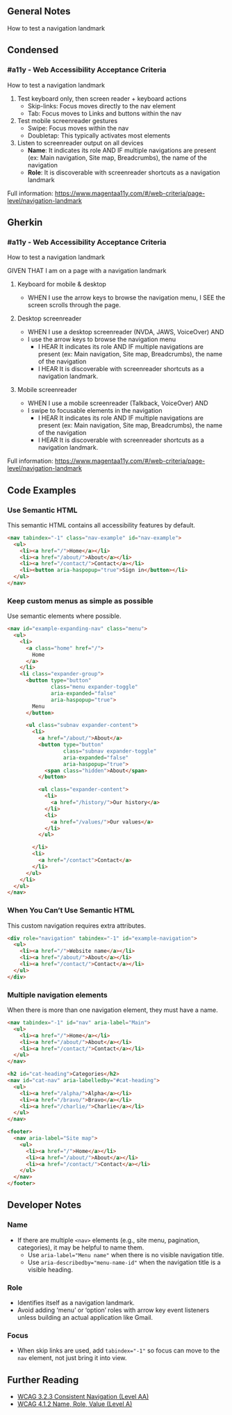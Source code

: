 ## General Notes

How to test a navigation landmark

## Condensed

### #a11y - Web Accessibility Acceptance Criteria

How to test a navigation landmark


1. Test keyboard only, then screen reader + keyboard actions  
   - Skip-links: Focus moves directly to the nav element
   - Tab: Focus moves to Links and buttons within the nav
2. Test mobile screenreader gestures
   - Swipe: Focus moves within the nav
   - Doubletap: This typically activates most elements
3. Listen to screenreader output on all devices
   - **Name**: It indicates its role AND IF multiple navigations are present (ex: Main navigation, Site map, Breadcrumbs), the name of the navigation
   - **Role**: It is discoverable with screenreader shortcuts as a navigation landmark

Full information: https://www.magentaa11y.com/#/web-criteria/page-level/navigation-landmark

## Gherkin

### #a11y - Web Accessibility Acceptance Criteria

How to test a navigation landmark

GIVEN THAT I am on a page with a navigation landmark

1. Keyboard for mobile & desktop
   - WHEN I use the arrow keys to browse the navigation menu, I SEE the screen scrolls through the page.
  
2. Desktop screenreader
   - WHEN I use a desktop screenreader (NVDA, JAWS, VoiceOver) AND
   - I use the arrow keys to browse the navigation menu
     - I HEAR It indicates its role AND IF multiple navigations are present (ex: Main navigation, Site map, Breadcrumbs), the name of the navigation
     - I HEAR It is discoverable with screenreader shortcuts as a navigation landmark.

3. Mobile screenreader
   - WHEN I use a mobile screenreader (Talkback, VoiceOver) AND
   - I swipe to focusable elements in the navigation
     - I HEAR It indicates its role AND IF multiple navigations are present (ex: Main navigation, Site map, Breadcrumbs), the name of the navigation
     - I HEAR It is discoverable with screenreader shortcuts as a navigation landmark.

Full information: https://www.magentaa11y.com/#/web-criteria/page-level/navigation-landmark

## Code Examples

### Use Semantic HTML

This semantic HTML contains all accessibility features by default.

```html
<nav tabindex="-1" class="nav-example" id="nav-example">
  <ul>
    <li><a href="/">Home</a></li>
    <li><a href="/about/">About</a></li>
    <li><a href="/contact/">Contact</a></li>
    <li><button aria-haspopup="true">Sign in</button></li>
  </ul>
</nav>
```
### Keep custom menus as simple as possible
Use semantic elements where possible.

```html
<nav id="example-expanding-nav" class="menu">
  <ul>
    <li>
      <a class="home" href="/">
        Home
      </a>
    </li>
    <li class="expander-group">
      <button type="button"
              class="menu expander-toggle"
              aria-expanded="false"
              aria-haspopup="true">
        Menu
      </button>

      <ul class="subnav expander-content">
        <li>
          <a href="/about/">About</a>
          <button type="button"
                  class="subnav expander-toggle"
                  aria-expanded="false"
                  aria-haspopup="true">
            <span class="hidden">About</span>
          </button>

          <ul class="expander-content">
            <li>
              <a href="/history/">Our history</a>
            </li>
            <li>
              <a href="/values/">Our values</a>
            </li>
          </ul>

        </li>
        <li>
          <a href="/contact">Contact</a>
        </li>
      </ul>
    </li>
  </ul>
</nav>
```

### When You Can’t Use Semantic HTML

This custom navigation requires extra attributes.

```html
<div role="navigation" tabindex="-1" id="example-navigation">
  <ul>
    <li><a href="/">Website name</a></li>
    <li><a href="/about/">About</a></li>
    <li><a href="/contact/">Contact</a></li>
  </ul>
</div>
```

### Multiple navigation elements
When there is more than one navigation element, they must have a name.

```html
<nav tabindex="-1" id="nav" aria-label="Main">
  <ul>
    <li><a href="/">Home</a></li>
    <li><a href="/about/">About</a></li>
    <li><a href="/contact/">Contact</a></li>
  </ul>
</nav>

<h2 id="cat-heading">Categories</h2>
<nav id="cat-nav" aria-labelledby="#cat-heading">
  <ul>
    <li><a href="/alpha/">Alpha</a></li>
    <li><a href="/bravo/">Bravo</a></li>
    <li><a href="/charlie/">Charlie</a></li>
  </ul>
</nav>

<footer>
  <nav aria-label="Site map">
    <ul>
      <li><a href="/">Home</a></li>
      <li><a href="/about/">About</a></li>
      <li><a href="/contact/">Contact</a></li>
    </ul>
  </nav>
</footer>
```

## Developer Notes

### Name

- If there are multiple `<nav>` elements (e.g., site menu, pagination, categories), it may be helpful to name them.
  - Use `aria-label="Menu name"` when there is no visible navigation title.
  - Use `aria-describedby="menu-name-id"` when the navigation title is a visible heading.

### Role

- Identifies itself as a navigation landmark.
- Avoid adding ‘menu’ or ‘option’ roles with arrow key event listeners unless building an actual application like Gmail.

### Focus

- When skip links are used, add `tabindex="-1"` so focus can move to the `nav` element, not just bring it into view.

## Further Reading
- [WCAG 3.2.3 Consistent Navigation (Level AA)](https://www.w3.org/WAI/WCAG22/Understanding/consistent-navigation)
- [WCAG 4.1.2 Name, Role, Value (Level A)](https://www.w3.org/WAI/WCAG22/Understanding/name-role-value)